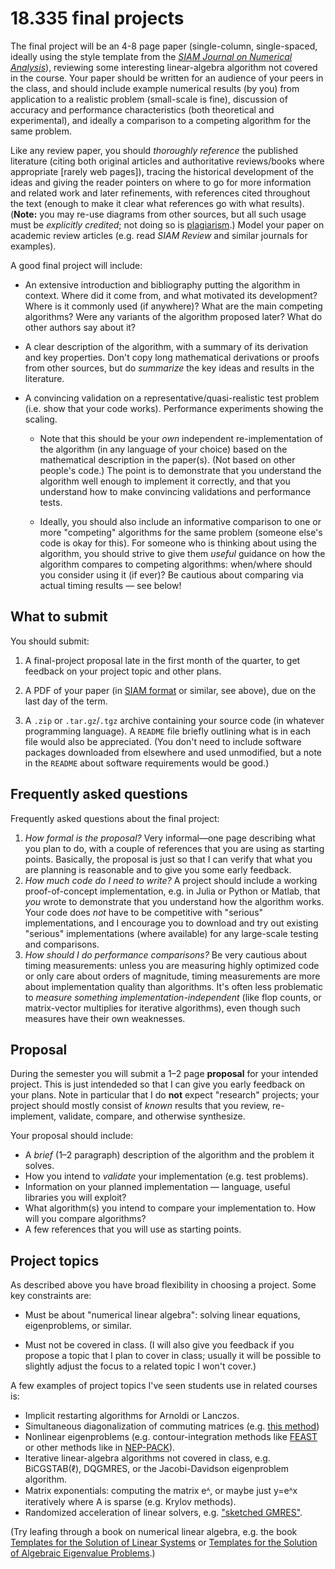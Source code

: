 # 18.335 final projects

The final project will be an 4-8 page paper (single-column, single-spaced, ideally using the style template from the [_SIAM Journal on Numerical Analysis_](http://www.siam.org/journals/auth-info.php)), reviewing some interesting linear-algebra algorithm not covered in the course.  Your paper should be written for an audience of your peers in the class, and should include example numerical results (by you) from application to a realistic problem (small-scale is fine), discussion of accuracy and performance characteristics (both theoretical and experimental), and ideally a comparison to a competing algorithm for the same problem.

Like any review paper, you should _thoroughly reference_ the published literature (citing both original articles and authoritative reviews/books where appropriate \[rarely web pages\]), tracing the historical development of the ideas and giving the reader pointers on where to go for more information and related work and later refinements, with references cited throughout the text (enough to make it clear what references go with what results). (**Note:** you may re-use diagrams from other sources, but all such usage must be _explicitly credited_; not doing so is [plagiarism](http://writing.mit.edu/wcc/avoidingplagiarism).) Model your paper on academic review articles (e.g. read _SIAM Review_ and similar journals for examples).

A good final project will include:

* An extensive introduction and bibliography putting the algorithm in context.  Where did it come from, and what motivated its development?  Where is it commonly used (if anywhere)?  What are the main competing algorithms?  Were any variants of the algorithm proposed later?  What do other authors say about it?

* A clear description of the algorithm, with a summary of its derivation and key properties.   Don't copy long mathematical derivations or proofs from other sources, but do *summarize* the key ideas and results in the literature.

* A convincing validation on a representative/quasi-realistic test problem (i.e. show that your code works).  Performance experiments showing the scaling.

    - Note that this should be your *own* independent re-implementation of the algorithm (in any language of your choice) based on the mathematical description in the paper(s).  (Not based on other people's code.)  The point is to demonstrate that you understand the algorithm well enough to implement it correctly, and that you understand how to make convincing validations and performance tests.

    - Ideally, you should also include an informative comparison to one or more "competing" algorithms for the same problem (someone else's code is okay for this).  For someone who is thinking about using the algorithm, you should strive to give them *useful* guidance on how the algorithm compares to competing algorithms: when/where should you consider using it (if ever)?   Be cautious about comparing via actual timing results — see below!

## What to submit

You should submit:

1. A final-project proposal late in the first month of the quarter, to get feedback on your project topic and other plans.

2. A PDF of your paper (in [SIAM format](http://www.siam.org/journals/auth-info.php) or similar, see above), due on the last day of the term.

3. A `.zip` or `.tar.gz`/`.tgz` archive containing your source code (in whatever programming language).   A `README` file briefly outlining what is in each file would also be appreciated.  (You don't need to include software packages downloaded from elsewhere and used unmodified, but a note in the `README` about software requirements would be good.)

## Frequently asked questions

Frequently asked questions about the final project:

1.  _How formal is the proposal?_ Very informal—one page describing what you plan to do, with a couple of references that you are using as starting points. Basically, the proposal is just so that I can verify that what you are planning is reasonable and to give you some early feedback.
2.  _How much code do I need to write?_ A project should include a working proof-of-concept implementation, e.g. in Julia or Python or Matlab, that *you* wrote to demonstrate that you understand how the algorithm works. Your code does _not_ have to be competitive with "serious" implementations, and I encourage you to download and try out existing "serious" implementations (where available) for any large-scale testing and comparisons.
5.  _How should I do performance comparisons?_ Be very cautious about timing measurements: unless you are measuring highly optimized code or only care about orders of magnitude, timing measurements are more about implementation quality than algorithms. It's often less problematic to *measure something implementation-independent* (like flop counts, or matrix-vector multiplies for iterative algorithms), even though such measures have their own weaknesses.

## Proposal

During the semester you will submit a 1–2 page **proposal** for your intended project.  This is just intendeded so that I can give you early feedback on your plans.  Note in particular that I do **not** expect "research" projects; your project should mostly consist of *known* results that you review, re-implement, validate, compare, and otherwise synthesize.

Your proposal should include:

* A *brief* (1–2 paragraph) description of the algorithm and the problem it solves.
* How you intend to *validate* your implementation (e.g. test problems).
* Information on your planned implementation — language, useful libraries you will exploit?
* What algorithm(s) you intend to compare your implementation to. How will you compare algorithms?
* A few references that you will use as starting points.

## Project topics

As described above you have broad flexibility in choosing a project.  Some key constraints are:

* Must be about "numerical linear algebra": solving linear equations, eigenproblems, or similar.

* Must not be covered in class.  (I will also give you feedback if you propose a topic that I plan to cover in class; usually it will be possible to slightly adjust the focus to a related topic I won't cover.)

A few examples of project topics I've seen students use in related courses is:

* Implicit restarting algorithms for Arnoldi or Lanczos.
* Simultaneous diagonalization of commuting matrices (e.g. [this method](https://doi.org/10.1137/0614062))
* Nonlinear eigenproblems (e.g. contour-integration methods like [FEAST](http://www.ecs.umass.edu/~polizzi/feast/) or other methods like in [NEP-PACK](https://nep-pack.github.io/NonlinearEigenproblems.jl/)).
* Iterative linear-algebra algorithms not covered in class, e.g. BiCGSTAB(ℓ), DQGMRES, or the Jacobi-Davidson eigenproblem algorithm.
* Matrix exponentials: computing the matrix eᴬ, or maybe just y=eᴬx iteratively where A is sparse (e.g. Krylov methods).
* Randomized acceleration of linear solvers, e.g. ["sketched GMRES"](https://arxiv.org/pdf/2111.00113.pdf).

(Try leafing through a book on numerical linear algebra, e.g. the book [Templates for the Solution of Linear Systems](https://www.netlib.org/templates/templates.pdf) or [Templates for the Solution of Algebraic Eigenvalue Problems](https://www.netlib.org/utk/people/JackDongarra/etemplates/book.html).)
